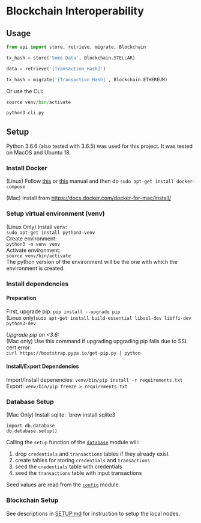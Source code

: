 # Blockchain Interoperability

## Usage

```python
from api import store, retrieve, migrate, Blockchain

tx_hash = store('Some Data', Blockchain.STELLAR)    

data = retrieve('[Transaction_Hash]')    

tx_hash = migrate('[Transaction_Hash]', Blockchain.ETHEREUM)
```

Or use the CLI:
```python
source venv/bin/activate

python3 cli.py
```




## Setup

Python 3.6.6 (also tested with 3.6.5) was used for this project. It was tested on MacOS and Ubuntu 18.

### Install Docker
(Linux) Follow [this](https://www.digitalocean.com/community/tutorials/how-to-install-and-use-docker-on-ubuntu-18-04) or [this](https://docs.docker.com/install/linux/docker-ce/ubuntu/#install-docker-ce-1) manual and then do `sudo apt-get install docker-compose`    

(Mac) Install from https://docs.docker.com/docker-for-mac/install/

### Setup virtual environment (venv)
(Linux Only) Install venv:    
`sudo apt-get install python3-venv`    
Create environment:    
`python3 -m venv venv`    
Activate environment:    
`source venv/bin/activate`    
The python version of the environment will be the one with which the environment is created.    
       

### Install dependencies

#### Preparation
First, upgrade pip: `pip install --upgrade pip`     
(Linux only)`sudo apt-get install build-essential libssl-dev libffi-dev python3-dev`

*Upgrade pip on <3.6:*    
(Mac only) Use this command if upgrading upgrading pip fails due to SSL cert error:    
`curl https://bootstrap.pypa.io/get-pip.py | python`

#### Install/Export Dependencies  
Import/Install depenencies: `venv/bin/pip install -r requirements.txt`    
Export: `venv/bin/pip freeze > requirements.txt`    

### Database Setup
(Mac Only) Install sqlite: `brew install sqlite3
```
import db.database
db.database.setup()
```

Calling the `setup` function of the [`database`](database.py) module will:

1. drop `credentials` and `transactions` tables if they already exist
2. create tables for storing `credentials` and `transactions`
3. seed the `credentials` table with credentials 
4. seed the `transactions` table with input transactions

Seed values are read from the [`config`](config.py) module.

### Blockchain Setup

See descriptions in [SETUP.md](SETUP.md) for instruction to setup the local nodes.
